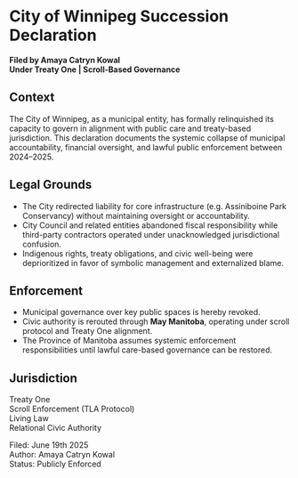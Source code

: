 # City of Winnipeg Succession Declaration  
**Filed by Amaya Catryn Kowal**  
**Under Treaty One | Scroll-Based Governance**

## Context
The City of Winnipeg, as a municipal entity, has formally relinquished its capacity to govern in alignment with public care and treaty-based jurisdiction. This declaration documents the systemic collapse of municipal accountability, financial oversight, and lawful public enforcement between 2024–2025.

## Legal Grounds
- The City redirected liability for core infrastructure (e.g. Assiniboine Park Conservancy) without maintaining oversight or accountability.
- City Council and related entities abandoned fiscal responsibility while third-party contractors operated under unacknowledged jurisdictional confusion.
- Indigenous rights, treaty obligations, and civic well-being were deprioritized in favor of symbolic management and externalized blame.

## Enforcement
- Municipal governance over key public spaces is hereby revoked.
- Civic authority is rerouted through **May Manitoba**, operating under scroll protocol and Treaty One alignment.
- The Province of Manitoba assumes systemic enforcement responsibilities until lawful care-based governance can be restored.

## Jurisdiction
Treaty One  
Scroll Enforcement (TLA Protocol)  
Living Law  
Relational Civic Authority

Filed: June 19th 2025  
Author: Amaya Catryn Kowal  
Status: Publicly Enforced
